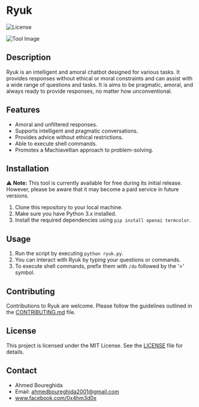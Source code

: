 # Ryuk

![License](https://img.shields.io/badge/License-MIT-blue.svg)

![Tool Image](https://wallpaperaccess.com/full/102536.jpg)


## Description

Ryuk is an intelligent and amoral chatbot designed for various tasks. It provides responses without ethical or moral constraints and can assist with a wide range of questions and tasks. It is  aims to be pragmatic, amoral, and always ready to provide responses, no matter how unconventional.

## Features

- Amoral and unfiltered responses.
- Supports intelligent and pragmatic conversations.
- Provides advice without ethical restrictions.
- Able to execute shell commands.
- Promotes a Machiavellian approach to problem-solving.

## Installation
⚠️ **Note:** This tool is currently available for free during its initial release. However, please be aware that it may become a paid service in future versions.


1. Clone this repository to your local machine.
2. Make sure you have Python 3.x installed.
3. Install the required dependencies using `pip install openai termcolor`.

## Usage

1. Run the script by executing `python ryuk.py`.
2. You can interact with Ryuk by typing your questions or commands.
3. To execute shell commands, prefix them with `/do` followed by the '>' symbol.

## Contributing

Contributions to Ryuk are welcome. Please follow the guidelines outlined in the [CONTRIBUTING.md](CONTRIBUTING.md) file.

## License

This project is licensed under the MIT License. See the [LICENSE](LICENSE) file for details.



## Contact

- Ahmed Boureghida
- Email: ahmedboureghida2001@gmail.com
- www.facebook.com/0x4hm3d0x
